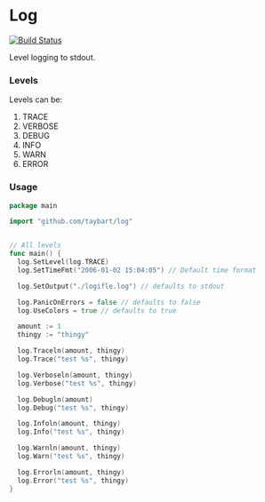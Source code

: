 # Log

[![Build Status](https://travis-ci.org/taybart/log.svg)](https://travis-ci.org/taybart/log)

Level logging to stdout.

### Levels
Levels can be:
1)	TRACE
1)	VERBOSE
1)	DEBUG
1)	INFO
1)	WARN
1)	ERROR

### Usage

```go
package main

import "github.com/taybart/log"


// All levels
func main() {
  log.SetLevel(log.TRACE)
  log.SetTimeFmt("2006-01-02 15:04:05") // Default time format

  log.SetOutput("./logifle.log") // defaults to stdout

  log.PanicOnErrors = false // defaults to false
  log.UseColors = true // defaults to true

  amount := 1
  thingy := "thingy"

  log.Traceln(amount, thingy)
  log.Trace("test %s", thingy)

  log.Verboseln(amount, thingy)
  log.Verbose("test %s", thingy)

  log.Debugln(amount)
  log.Debug("test %s", thingy)

  log.Infoln(amount, thingy)
  log.Info("test %s", thingy)

  log.Warnln(amount, thingy)
  log.Warn("test %s", thingy)

  log.Errorln(amount, thingy)
  log.Error("test %s", thingy)
}
```
